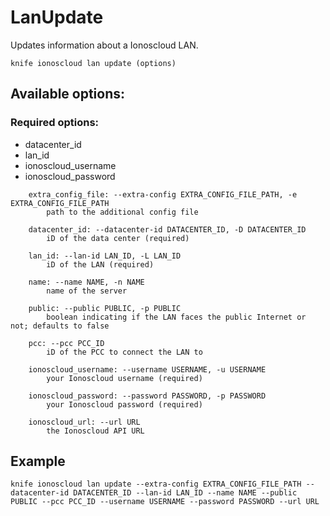 # LanUpdate

Updates information about a Ionoscloud LAN.

```text
knife ionoscloud lan update (options)
```

## Available options:

### Required options:

* datacenter\_id
* lan\_id
* ionoscloud\_username
* ionoscloud\_password

```text
    extra_config_file: --extra-config EXTRA_CONFIG_FILE_PATH, -e EXTRA_CONFIG_FILE_PATH
        path to the additional config file

    datacenter_id: --datacenter-id DATACENTER_ID, -D DATACENTER_ID
        iD of the data center (required)

    lan_id: --lan-id LAN_ID, -L LAN_ID
        iD of the LAN (required)

    name: --name NAME, -n NAME
        name of the server

    public: --public PUBLIC, -p PUBLIC
        boolean indicating if the LAN faces the public Internet or not; defaults to false

    pcc: --pcc PCC_ID
        iD of the PCC to connect the LAN to

    ionoscloud_username: --username USERNAME, -u USERNAME
        your Ionoscloud username (required)

    ionoscloud_password: --password PASSWORD, -p PASSWORD
        your Ionoscloud password (required)

    ionoscloud_url: --url URL
        the Ionoscloud API URL

```
## Example

```text
knife ionoscloud lan update --extra-config EXTRA_CONFIG_FILE_PATH --datacenter-id DATACENTER_ID --lan-id LAN_ID --name NAME --public PUBLIC --pcc PCC_ID --username USERNAME --password PASSWORD --url URL
```
